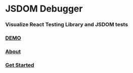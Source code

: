 # JSDOM Debugger
### Visualize React Testing Library and JSDOM tests

### [DEMO](https://jsdom-debugger.vercel.app/demo)

### [About](https://jsdom-debugger.vercel.app/)

### [Get Started](https://jsdom-debugger.vercel.app/install)
